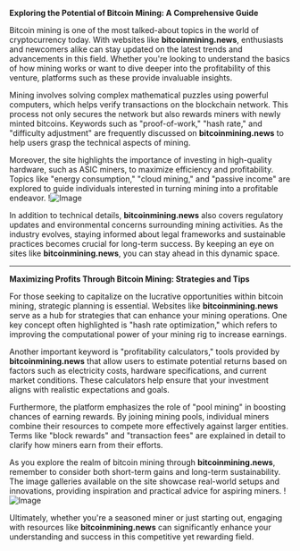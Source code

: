 **Exploring the Potential of Bitcoin Mining: A Comprehensive Guide**

Bitcoin mining is one of the most talked-about topics in the world of cryptocurrency today. With websites like **bitcoinmining.news**, enthusiasts and newcomers alike can stay updated on the latest trends and advancements in this field. Whether you're looking to understand the basics of how mining works or want to dive deeper into the profitability of this venture, platforms such as these provide invaluable insights.

Mining involves solving complex mathematical puzzles using powerful computers, which helps verify transactions on the blockchain network. This process not only secures the network but also rewards miners with newly minted bitcoins. Keywords such as "proof-of-work," "hash rate," and "difficulty adjustment" are frequently discussed on **bitcoinmining.news** to help users grasp the technical aspects of mining.

Moreover, the site highlights the importance of investing in high-quality hardware, such as ASIC miners, to maximize efficiency and profitability. Topics like "energy consumption," "cloud mining," and "passive income" are explored to guide individuals interested in turning mining into a profitable endeavor. !![Image](https://github.com/user-attachments/assets/590b50a7-4459-4e76-8a31-559aed223621)

In addition to technical details, **bitcoinmining.news** also covers regulatory updates and environmental concerns surrounding mining activities. As the industry evolves, staying informed about legal frameworks and sustainable practices becomes crucial for long-term success. By keeping an eye on sites like **bitcoinmining.news**, you can stay ahead in this dynamic space.

---

**Maximizing Profits Through Bitcoin Mining: Strategies and Tips**

For those seeking to capitalize on the lucrative opportunities within bitcoin mining, strategic planning is essential. Websites like **bitcoinmining.news** serve as a hub for strategies that can enhance your mining operations. One key concept often highlighted is "hash rate optimization," which refers to improving the computational power of your mining rig to increase earnings.

Another important keyword is "profitability calculators," tools provided by **bitcoinmining.news** that allow users to estimate potential returns based on factors such as electricity costs, hardware specifications, and current market conditions. These calculators help ensure that your investment aligns with realistic expectations and goals.

Furthermore, the platform emphasizes the role of "pool mining" in boosting chances of earning rewards. By joining mining pools, individual miners combine their resources to compete more effectively against larger entities. Terms like "block rewards" and "transaction fees" are explained in detail to clarify how miners earn from their efforts.

As you explore the realm of bitcoin mining through **bitcoinmining.news**, remember to consider both short-term gains and long-term sustainability. The image galleries available on the site showcase real-world setups and innovations, providing inspiration and practical advice for aspiring miners. !![Image](https://github.com/user-attachments/assets/590b50a7-4459-4e76-8a31-559aed223621)

Ultimately, whether you're a seasoned miner or just starting out, engaging with resources like **bitcoinmining.news** can significantly enhance your understanding and success in this competitive yet rewarding field.